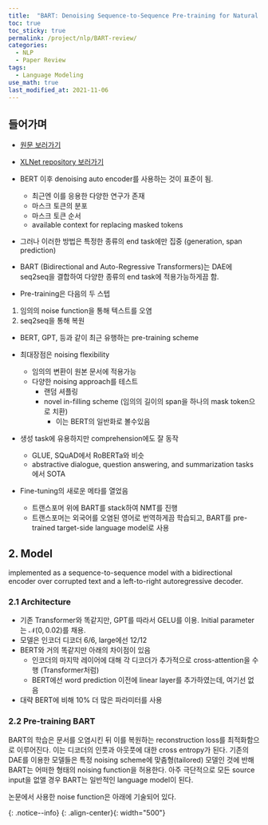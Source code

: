 ```yaml
---
title:  "BART: Denoising Sequence-to-Sequence Pre-training for Natural Language Generation, Translation, and Comprehension"
toc: true
toc_sticky: true
permalink: /project/nlp/BART-review/
categories:
  - NLP
  - Paper Review
tags:
  - Language Modeling
use_math: true
last_modified_at: 2021-11-06
---
```


## 들어가며


- [원문 보러가기](https://arxiv.org/pdf/1910.13461.pdf)
- [XLNet repository 보러가기](https://github.com/zihangdai/xlnet)


- BERT 이후 denoising auto encoder를 사용하는 것이 표준이 됨.
  - 최근엔 이를 응용한 다양한 연구가 존재
  - 마스크 토큰의 분포
  - 마스크 토큰 순서
  - available context for replacing masked tokens
- 그러나 이러한 방법은 특정한 종류의 end task에만 집중 (generation, span prediction)
- BART (Bidirectional and Auto-Regressive Transformers)는 DAE에 seq2seq을 결합하여 다양한 종류의 end task에 적용가능하게끔 함.
- Pre-training은 다음의 두 스텝
1. 임의의 noise function을 통해 텍스트를 오염
2. seq2seq을 통해 복원
- BERT, GPT, 등과 같이 최근 유행하는 pre-training scheme

- 최대장점은 noising flexibility
  - 임의의 변환이 원본 문서에 적용가능
  - 다양한 noising approach를 테스트
    - 랜덤 셔플링
    - novel in-filling scheme (임의의 길이의 span을 하나의 mask token으로 치환)
      - 이는 BERT의 일반화로 볼수있음
- 생성 task에 유용하지만 comprehension에도 잘 동작
  - GLUE, SQuAD에서 RoBERTa와 비슷
  - abstractive dialogue, question answering, and summarization tasks에서 SOTA
- Fine-tuning의 새로운 메타를 열었음
  - 트랜스포머 위에 BART를 stack하여 NMT를 진행
  - 트랜스포머는 외국어를 오염된 영어로 번역하게끔 학습되고, BART를 pre-trained target-side language model로 사용

## 2. Model

implemented as a sequence-to-sequence model with a bidirectional encoder over corrupted text and a left-to-right autoregressive decoder.

### 2.1 Architecture

- 기존 Transformer와 똑같지만, GPT를 따라서 GELU를 이용. Initial parameter는 $\mathcal N (0, 0.02)$를 채용.
- 모델은 인코더 디코더 6/6, large에선 12/12
- BERT와 거의 똑같지만 아래의 차이점이 있음
  - 인코더의 마지막 레이어에 대해 각 디코더가 추가적으로 cross-attention을 수행 (Transformer처럼)
  - BERT에선 word prediction 이전에 linear layer를 추가하였는데, 여기선 없음
- 대략 BERT에 비해 10% 더 많은 파라미터를 사용

### 2.2 Pre-training BART

BART의 학습은 문서를 오염시킨 뒤 이를 복원하는 reconstruction loss를 최적화함으로 이루어진다. 이는 디코더의 인풋과 아웃풋에 대한 cross entropy가 된다. 기존의 DAE를 이용한 모델들은 특정 noising scheme에 맞춤형(tailored) 모델인 것에 반해 BART는 어떠한 형태의 noising function을 허용한다. 아주 극단적으로 모든 source input을 없앨 경우 BART는 일반적인 language model이 된다.

논문에서 사용한 noise function은 아래에 기술되어 있다.









{: .notice--info}
{: .align-center}{: width="500"}
